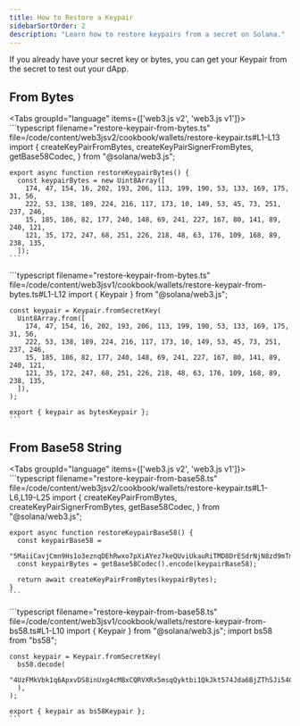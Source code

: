 ```yaml
---
title: How to Restore a Keypair
sidebarSortOrder: 2
description: "Learn how to restore keypairs from a secret on Solana."
---
```


If you already have your secret key or bytes, you can get your Keypair from the
secret to test out your dApp.

## From Bytes

<Tabs groupId="language" items={['web3.js v2', 'web3.js v1']}>
  <Tab value="web3.js v2">
    ```typescript filename="restore-keypair-from-bytes.ts" file=/code/content/web3jsv2/cookbook/wallets/restore-keypair.ts#L1-L13
    import {
      createKeyPairFromBytes,
      createKeyPairSignerFromBytes,
      getBase58Codec,
    } from "@solana/web3.js";

    export async function restoreKeypairBytes() {
      const keypairBytes = new Uint8Array([
        174, 47, 154, 16, 202, 193, 206, 113, 199, 190, 53, 133, 169, 175, 31, 56,
        222, 53, 138, 189, 224, 216, 117, 173, 10, 149, 53, 45, 73, 251, 237, 246,
        15, 185, 186, 82, 177, 240, 148, 69, 241, 227, 167, 80, 141, 89, 240, 121,
        121, 35, 172, 247, 68, 251, 226, 218, 48, 63, 176, 109, 168, 89, 238, 135,
      ]);
    ```
  </Tab>

  <Tab value="web3.js v1">
    ```typescript filename="restore-keypair-from-bytes.ts" file=/code/content/web3jsv1/cookbook/wallets/restore-keypair-from-bytes.ts#L1-L12
    import { Keypair } from "@solana/web3.js";

    const keypair = Keypair.fromSecretKey(
      Uint8Array.from([
        174, 47, 154, 16, 202, 193, 206, 113, 199, 190, 53, 133, 169, 175, 31, 56,
        222, 53, 138, 189, 224, 216, 117, 173, 10, 149, 53, 45, 73, 251, 237, 246,
        15, 185, 186, 82, 177, 240, 148, 69, 241, 227, 167, 80, 141, 89, 240, 121,
        121, 35, 172, 247, 68, 251, 226, 218, 48, 63, 176, 109, 168, 89, 238, 135,
      ]),
    );

    export { keypair as bytesKeypair };
    ```
  </Tab>
</Tabs>

## From Base58 String

<Tabs groupId="language" items={['web3.js v2', 'web3.js v1']}>
  <Tab value="web3.js v2">
    ```typescript filename="restore-keypair-from-base58.ts" file=/code/content/web3jsv2/cookbook/wallets/restore-keypair.ts#L1-L6,L19-L25
    import {
      createKeyPairFromBytes,
      createKeyPairSignerFromBytes,
      getBase58Codec,
    } from "@solana/web3.js";

    export async function restoreKeypairBase58() {
      const keypairBase58 =
        "5MaiiCavjCmn9Hs1o3eznqDEhRwxo7pXiAYez7keQUviUkauRiTMD8DrESdrNjN8zd9mTmVhRvBJeg5vhyvgrAhG";
      const keypairBytes = getBase58Codec().encode(keypairBase58);

      return await createKeyPairFromBytes(keypairBytes);
    }
    ```
  </Tab>

  <Tab value="web3.js v1">
    ```typescript filename="restore-keypair-from-base58.ts" file=/code/content/web3jsv1/cookbook/wallets/restore-keypair-from-bs58.ts#L1-L10
    import { Keypair } from "@solana/web3.js";
    import bs58 from "bs58";

    const keypair = Keypair.fromSecretKey(
      bs58.decode(
        "4UzFMkVbk1q6ApxvDS8inUxg4cMBxCQRVXRx5msqQyktbi1QkJkt574Jda6BjZThSJi54CHfVoLFdVFX8XFn233L",
      ),
    );

    export { keypair as bs58Keypair };
    ```
  </Tab>
</Tabs>
